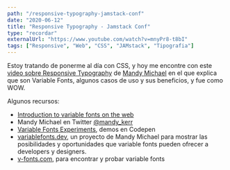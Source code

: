 ```yaml
---
path: "/responsive-typography-jamstack-conf"
date: "2020-06-12"
title: "Responsive Typography - Jamstack Conf"
type: "recordar"
externalUrl: "https://www.youtube.com/watch?v=mnyPr8-t8bI"
tags: ["Responsive", "Web", "CSS", "JAMstack", "Tipografia"]
---
```


Estoy tratando de ponerme al d&iacute;a con CSS, y hoy me encontre con este [video sobre Responsive Typography](https://www.youtube.com/watch?v=mnyPr8-t8bI) de [Mandy Michael](https://twitter.com/mandy_kerr) en el que explica que son Variable Fonts, algunos casos de uso y sus beneficios, y fue como WOW.

Algunos recursos:
* [Introduction to variable fonts on the web](https://web.dev/variable-fonts/)
* Mandy Michael en Twitter [@mandy_kerr](https://twitter.com/mandy_kerr) 
* [Variable Fonts Experiments](https://codepen.io/collection/XqRLMb/), demos en Codepen
* [variablefonts.dev](https://variablefonts.dev/), un proyecto de Mandy Michael para mostrar las posibilidades y oportunidades que variable fonts pueden ofrecer a developers y designers.
* [v-fonts.com](https://v-fonts.com/), para encontrar y probar variable fonts